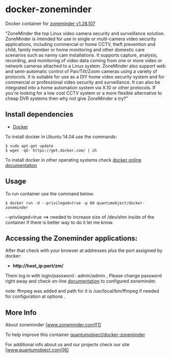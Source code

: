 # docker-zoneminder

Docker container for [zoneminder v1.28.107][3]

"ZoneMinder the top Linux video camera security and surveillance solution. ZoneMinder is intended for use in single or multi-camera video security applications, including commercial or home CCTV, theft prevention and child, family member or home monitoring and other domestic care scenarios such as nanny cam installations. It supports capture, analysis, recording, and monitoring of video data coming from one or more video or network cameras attached to a Linux system. ZoneMinder also support web and semi-automatic control of Pan/Tilt/Zoom cameras using a variety of protocols. It is suitable for use as a DIY home video security system and for commercial or professional video security and surveillance. It can also be integrated into a home automation system via X.10 or other protocols. If you're looking for a low cost CCTV system or a more flexible alternative to cheap DVR systems then why not give ZoneMinder a try?"

## Install dependencies

  - [Docker][2]

To install docker in Ubuntu 14.04 use the commands:

    $ sudo apt-get update
    $ wget -qO- https://get.docker.com/ | sh

 To install docker in other operating systems check [docker online documentation][4]

## Usage

To run container use the command below:

    $ docker run -d --privileged=true -p 80 quantumobject/docker-zoneminder

--privileged=true  ==> needed to increase size of /dev/shm  inside of the container if there is better way to do it let me know.

## Accessing the Zoneminder applications:

After that check with your browser at addresses plus the port assigined by docker:

  - **http://host_ip:port/zm/**

Them log in with login/password : admin/admin , Please change password right away and check on-line [documentation][6] to configured zoneminder.

note: ffmpeg was added and path for it is /usr/local/bin/ffmpeg  if needed for configuration at options .

## More Info

About zoneminder [www.zoneminder.com][1]

To help improve this container [quantumobject/docker-zoneminder][5]

For additional info about us and our projects check our site [www.quantumobject.com][6]

[1]:http://www.zoneminder.com/
[2]:https://www.docker.com
[3]:http://www.zoneminder.com/downloads
[4]:http://docs.docker.com
[5]:https://github.com/QuantumObject/docker-zoneminder
[6]:http://www.zoneminder.com/wiki/index.php/Documentation
[6]:http://www.quantumobject.com
